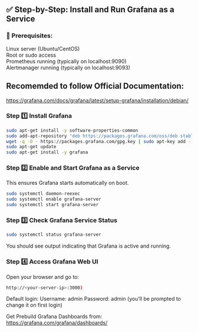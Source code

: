 ## ✅ Step-by-Step: Install and Run Grafana as a Service  

### 🧱 Prerequisites:
Linux server (Ubuntu/CentOS)  
Root or sudo access  
Prometheus running (typically on localhost:9090)  
Alertmanager running (typically on localhost:9093)  

## Recomemded to follow Official Documentation:
https://grafana.com/docs/grafana/latest/setup-grafana/installation/debian/  

### Step 1️⃣ Install Grafana
```sh
sudo apt-get install -y software-properties-common
sudo add-apt-repository "deb https://packages.grafana.com/oss/deb stable main"
wget -q -O - https://packages.grafana.com/gpg.key | sudo apt-key add -
sudo apt-get update
sudo apt-get install -y grafana
```

### Step 2️⃣ Enable and Start Grafana as a Service

This ensures Grafana starts automatically on boot.
```sh
sudo systemctl daemon-reexec
sudo systemctl enable grafana-server
sudo systemctl start grafana-server
```

### Step 3️⃣ Check Grafana Service Status

```sh
sudo systemctl status grafana-server
```
You should see output indicating that Grafana is active and running.

### Step 4️⃣ Access Grafana Web UI
Open your browser and go to:
```sh
http://<your-server-ip>:3000)
```

Default login:
Username: admin
Password: admin (you’ll be prompted to change it on first login)

Get Prebuild Grafana Dashboards from:
https://grafana.com/grafana/dashboards/



